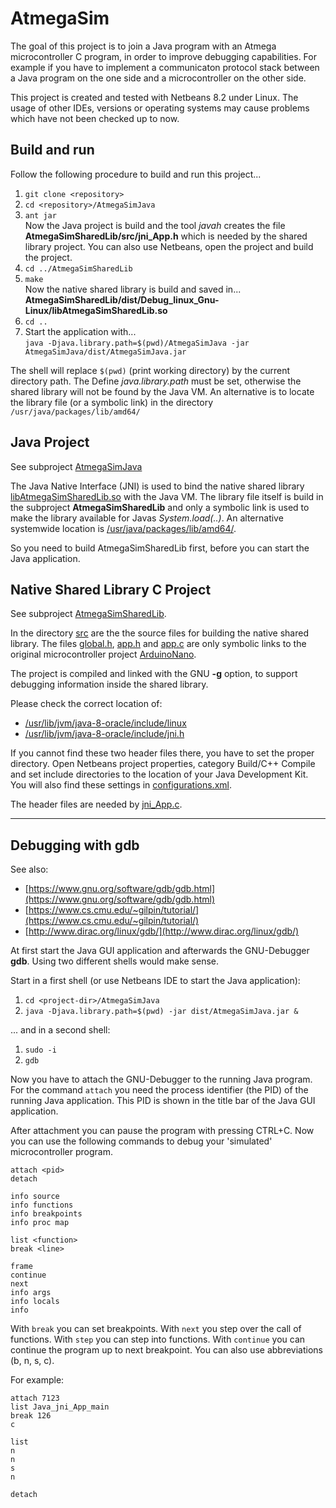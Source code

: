 # AtmegaSim

The goal of this project is to join a Java program with an Atmega microcontroller C program, in order
to improve debugging capabilities. For example if you have to implement a communicaton protocol stack 
between a Java program on the one side and a microcontroller on the other side.

This project is created and tested with Netbeans 8.2 under Linux. The usage of other 
IDEs, versions or operating systems may cause problems which have not been checked up to now.

## Build and run

Follow the following procedure to build and run this project...

1. `git clone <repository>`
2. `cd <repository>/AtmegaSimJava`
3. `ant jar`  
     Now the Java project is build and the tool *javah* creates the file 
     **AtmegaSimSharedLib/src/jni_App.h** which is needed by the shared library project.
     You can also use Netbeans, open the project and build the project.
4. `cd ../AtmegaSimSharedLib`
5. `make`  
     Now the native shared library is build and saved in...  
     **AtmegaSimSharedLib/dist/Debug_linux_Gnu-Linux/libAtmegaSimSharedLib.so**
6.  `cd ..`
7.  Start the application with...  
    `java -Djava.library.path=$(pwd)/AtmegaSimJava -jar AtmegaSimJava/dist/AtmegaSimJava.jar`

The shell will replace `$(pwd)` (print working directory) by the current directory path. The Define *java.library.path*
must be set, otherwise the shared library will not be found by the Java VM. An alternative is 
to locate the library file (or a symbolic link) in the directory `/usr/java/packages/lib/amd64/`

## Java Project

See subproject [AtmegaSimJava](AtmegaSimJava)

The Java Native Interface (JNI) is used to bind the native shared library 
[libAtmegaSimSharedLib.so](AtmegaSimJava/libAtmegaSimSharedLib.so) with the Java VM. 
The library file itself is build in the subproject **AtmegaSimSharedLib** and 
only a symbolic link is used to make the library available for Javas *System.load(..)*.
An alternative systemwide location is [/usr/java/packages/lib/amd64/](file:///usr/java/packages/lib/amd64/).

So you need to build AtmegaSimSharedLib first, before you can start the Java application.

## Native Shared Library C Project

See subproject [AtmegaSimSharedLib](AtmegaSimSharedLib).

In the directory [src](AtmegaSimSharedLib/src) are the the source files for building the native shared library. 
The files [global.h](ArduinoNano/src/global.h), [app.h](ArduinoNano/src/app.h) and [app.c](ArduinoNano/src/app.c) 
are only symbolic links to the original microcontroller project [ArduinoNano](ArduinoNano).

The project is compiled and linked with the GNU **-g** option, to support debugging information inside the 
shared library.

Please check the correct location of:  

* [/usr/lib/jvm/java-8-oracle/include/linux](file:///usr/lib/jvm/java-8-oracle/include/linux)  
* [/usr/lib/jvm/java-8-oracle/include/jni.h](file:///usr/lib/jvm/java-8-oracle/include/jni.h)

If you cannot find these two header files there, you have to set the proper directory. Open Netbeans project properties,  category Build/C++ Compile and set include directories to the location of your Java Development Kit. You will
also find these settings in [configurations.xml](AtmegaSimSharedLib/nbproject/configurations.xml).

The header files are needed by [jni_App.c](AtmegaSimSharedLib/src/jni_App.c).

--------------------------------------------------------

## Debugging with gdb

See also:
* [https://www.gnu.org/software/gdb/gdb.html](https://www.gnu.org/software/gdb/gdb.html)
* [https://www.cs.cmu.edu/~gilpin/tutorial/](https://www.cs.cmu.edu/~gilpin/tutorial/)
* [http://www.dirac.org/linux/gdb/](http://www.dirac.org/linux/gdb/)

At first start the Java GUI application and afterwards the GNU-Debugger **gdb**.
Using two different shells would make sense.

Start in a first shell (or use Netbeans IDE to start the Java application):

1. `cd <project-dir>/AtmegaSimJava`
2. `java -Djava.library.path=$(pwd) -jar dist/AtmegaSimJava.jar &`

... and in a second shell:

1. `sudo -i`
2. `gdb`


Now you have to attach the GNU-Debugger to the running Java program.
For the command `attach` you need the process identifier (the PID) of the running Java application.
This PID is shown in the title bar of the Java GUI application.

After attachment you can pause the program with pressing CTRL+C. 
Now you can use the following commands to debug your 'simulated' microcontroller program.

```
attach <pid>
detach

info source
info functions
info breakpoints
info proc map

list <function>
break <line>

frame
continue
next
info args
info locals
info
```
With `break` you can set breakpoints.
With `next` you step over the call of functions. With `step` you 
can step into functions. With `continue` you can continue the program 
up to next breakpoint. You can also use abbreviations (b, n, s, c).

For example:

```
attach 7123
list Java_jni_App_main
break 126
c

list
n
n
s
n

detach
```
